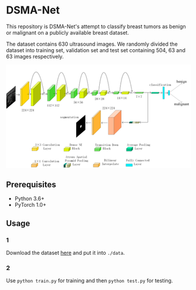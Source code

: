 # DSMA-Net

This repository is DSMA-Net's attempt to classify breast tumors as benign or malignant on a publicly available breast dataset.

The dataset contains 630 ultrasound images. We randomly divided the dataset into training set, validation set and test set containing 504, 63 and 63 images respectively.

![architect](./picture/framework.png)

## Prerequisites
- Python 3.6+
- PyTorch 1.0+

## Usage
### 1
Download the  dataset [here](https://drive.google.com/file/d/11peQ9NXuPA-QNNA9pmzD8SbTXTfQz17_/view?usp=drive_link) and put it into `./data`.
### 2
Use `python train.py` for training and then `python test.py` for testing.
